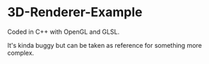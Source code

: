 # 3D-Renderer-Example

Coded in C++ with OpenGL and GLSL.

It's kinda buggy but can be taken as reference for something more complex.

